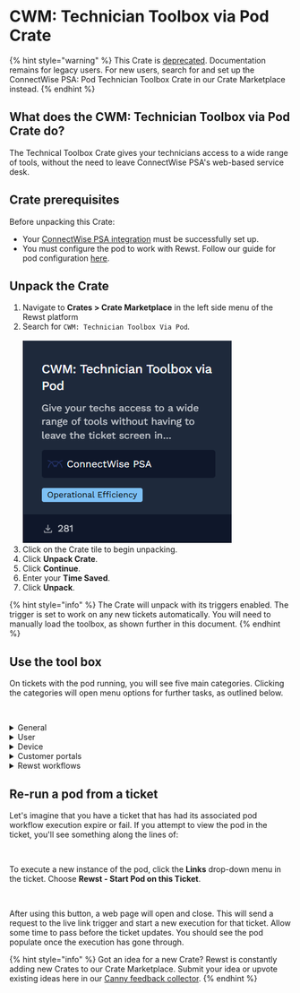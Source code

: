 # CWM: Technician Toolbox via Pod Crate

{% hint style="warning" %}
This Crate is [deprecated](https://docs.rewst.help/documentation/crates/crate-deprecation-faq). Documentation remains for legacy users. For new users, search for and set up the ConnectWise PSA: Pod Technician Toolbox Crate in our Crate Marketplace instead.
{% endhint %}

## What does the CWM: Technician Toolbox via Pod Crate do?

The Technical Toolbox Crate gives your technicians access to a wide range of tools, without the need to leave ConnectWise PSA's web-based service desk.

## Crate prerequisites&#x20;

Before unpacking this Crate:

* Your [ConnectWise PSA integration](../../configuration/integrations/integration-guides/connectwise-integration-setup.md) must be successfully set up.
* You must configure the pod to work with Rewst. Follow our guide for pod configuration [here](https://docs.rewst.help/documentation/configuration/integrations/integration-guides/connectwise-integration-setup#connectwise-psa-pod-configuration).

## Unpack the Crate

1. Navigate to **Crates > Crate Marketplace** in the left side menu of the Rewst platform
2. Search for `CWM: Technician Toolbox Via Pod`_._\
   \
   ![](<../../../.gitbook/assets/image (133).png>)
3. Click on the Crate tile to begin unpacking.
4. Click **Unpack Crate**.
5. Click **Continue**.
6. Enter your **Time Saved**.
7. Click **Unpack**.

{% hint style="info" %}
The Crate will unpack with its triggers enabled. The trigger is set to work on any new tickets automatically. You will need to manually load the toolbox, as shown further in this document.
{% endhint %}

## Use the tool box

On tickets with the pod running, you will see five main categories. Clicking the categories will open menu options for further tasks, as outlined below.&#x20;

<figure><img src="../../../.gitbook/assets/Default View.png" alt=""><figcaption></figcaption></figure>

<details>

<summary>General</summary>

* Run AD Sync

</details>

<details>

<summary>User</summary>

* Reset Contact Password
* Send 2FA Request
* View User Information

</details>

<details>

<summary>Device</summary>

* View Uptime
* View Device Information
* Reboot Device
* Restart Print Spooler

</details>

<details>

<summary>Customer portals</summary>

* M365
* Exchange
* Azure
* Azure AD
* Teams
* MEM (Intune)

</details>

<details>

<summary>Rewst workflows</summary>

* Onboarding Form
* Offboarding Form
* Manage Group Membership
* Add User to Mailbox
* Manage MFA

</details>

## Re-run a pod from a ticket <a href="#re-running-a-pod-from-a-ticket" id="re-running-a-pod-from-a-ticket"></a>

Let's imagine that you have a ticket that has had its associated pod workflow execution expire or fail. If you attempt to view the pod in the ticket, you'll see something along the lines of:

<figure><img src="../../../.gitbook/assets/Screenshot 2024-04-10 at 3.47.03 PM (1).png" alt=""><figcaption></figcaption></figure>

To execute a new instance of the pod, click the **Links** drop-down menu in the ticket. Choose **Rewst - Start Pod on this Ticket**.

<figure><img src="../../../.gitbook/assets/Screenshot 2024-04-10 at 3.47.15 PM.png" alt="" width="326"><figcaption></figcaption></figure>

After using this button, a web page will open and close. This will send a request to the live link trigger and start a new execution for that ticket. Allow some time to pass before the ticket updates. You should see the pod populate once the execution has gone through.

{% hint style="info" %}
Got an idea for a new Crate? Rewst is constantly adding new Crates to our Crate Marketplace. Submit your idea or upvote existing ideas here in our [Canny feedback collector](https://rewst.canny.io/crates).
{% endhint %}
